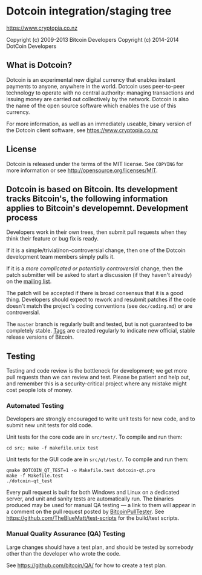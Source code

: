 Dotcoin integration/staging tree
================================

https://www.cryptopia.co.nz

Copyright (c) 2009-2013 Bitcoin Developers
Copyright (c) 2014-2014 DotCoin Developers

What is Dotcoin?
----------------

Dotcoin is an experimental new digital currency that enables instant payments to
anyone, anywhere in the world. Dotcoin uses peer-to-peer technology to operate
with no central authority: managing transactions and issuing money are carried
out collectively by the network. Dotcoin is also the name of the open source
software which enables the use of this currency.

For more information, as well as an immediately useable, binary version of
the Dotcoin client software, see https://www.cryptopia.co.nz

License
-------

Dotcoin is released under the terms of the MIT license. See `COPYING` for more
information or see http://opensource.org/licenses/MIT.

Dotcoin is based on Bitcoin.
Its development tracks Bitcoin's, the following information applies to Bitcoin's developemnt.
Development process
-------------------

Developers work in their own trees, then submit pull requests when they think
their feature or bug fix is ready.

If it is a simple/trivial/non-controversial change, then one of the Dotcoin
development team members simply pulls it.

If it is a *more complicated or potentially controversial* change, then the patch
submitter will be asked to start a discussion (if they haven't already) on the
[mailing list](http://sourceforge.net/mailarchive/forum.php?forum_name=bitcoin-development).

The patch will be accepted if there is broad consensus that it is a good thing.
Developers should expect to rework and resubmit patches if the code doesn't
match the project's coding conventions (see `doc/coding.md`) or are
controversial.

The `master` branch is regularly built and tested, but is not guaranteed to be
completely stable. [Tags](https://github.com/bitcoin/bitcoin/tags) are created
regularly to indicate new official, stable release versions of Bitcoin.

Testing
-------

Testing and code review is the bottleneck for development; we get more pull
requests than we can review and test. Please be patient and help out, and
remember this is a security-critical project where any mistake might cost people
lots of money.

### Automated Testing

Developers are strongly encouraged to write unit tests for new code, and to
submit new unit tests for old code.

Unit tests for the core code are in `src/test/`. To compile and run them:

    cd src; make -f makefile.unix test

Unit tests for the GUI code are in `src/qt/test/`. To compile and run them:

    qmake DOTCOIN_QT_TEST=1 -o Makefile.test dotcoin-qt.pro
    make -f Makefile.test
    ./dotcoin-qt_test

Every pull request is built for both Windows and Linux on a dedicated server,
and unit and sanity tests are automatically run. The binaries produced may be
used for manual QA testing — a link to them will appear in a comment on the
pull request posted by [BitcoinPullTester](https://github.com/BitcoinPullTester). See https://github.com/TheBlueMatt/test-scripts
for the build/test scripts.

### Manual Quality Assurance (QA) Testing

Large changes should have a test plan, and should be tested by somebody other
than the developer who wrote the code.

See https://github.com/bitcoin/QA/ for how to create a test plan.
